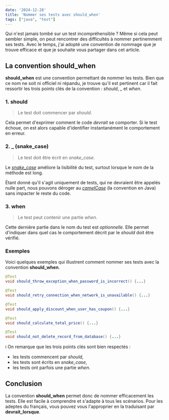 ```yaml
---
date: '2024-12-28'
title: 'Nommer ses tests avec should_when'
tags: ["java", "test"]
---
```

Qui n'est jamais tombé sur un test incompréhensible ? Même si cela peut sembler simple, on peut rencontrer des difficultés à nommer pertinemment ses tests. Avec le temps, j'ai adopté une convention de nommage que je trouve efficace et que je souhaite vous partager dans cet article.

## La convention should_when

**should_when** est une convention permettant de nommer les tests. Bien que ce nom ne soit ni officiel ni répandu, je trouve qu'il est pertinent car il fait ressortir les trois points clés de la convention : *should*, *_* et *when*.

### 1. should

> Le test doit commencer par *should*.

Cela permet d'exprimer comment le code *devrait* se comporter. Si le test échoue, on est alors capable d'identifier instantanément le comportement en erreur.

### 2. _ (snake_case)

> Le test doit être écrit en *snake_case*.

Le *[snake_case](https://wikipedia.org/wiki/Snake_case)* améliore la lisibilité du test, surtout lorsque le nom de la méthode est long.

Étant donné qu'il s'agit uniquement de tests, qui ne devraient être appelés nulle part, nous pouvons déroger au *[camelCase](https://wikipedia.org/wiki/camel_case)*  (la convention en Java) sans impacter le reste du code.

### 3. when

> Le test peut contenir une partie *when*.

Cette dernière partie dans le nom du test est *optionnelle*. Elle permet d'indiquer dans quel cas le comportement décrit par le *should* doit être vérifié.

### Exemples

Voici quelques exemples qui illustrent comment nommer ses tests avec la convention **should_when**.

```java
@Test
void should_throw_exception_when_password_is_incorrect() {...}

@Test
void should_retry_connection_when_network_is_unavailable() {...}

@Test
void should_apply_discount_when_user_has_coupon() {...}

@Test
void should_calculate_total_price() {...}

@Test
void should_not_delete_record_from_database() {...}
```
:information_source: On remarque que les trois points clés sont bien respectés :
* les tests commencent par *should*,
* les tests sont écrits en *snake_case*,
* les tests ont parfois une partie *when*.

## Conclusion

La convention **should_when** permet donc de nommer efficacement les tests. Elle est facile à comprendre et s'adapte à tous les scénarios. Pour les adeptes du français, vous pouvez vous l'approprier en la traduisant par **devrait_lorsque**.
